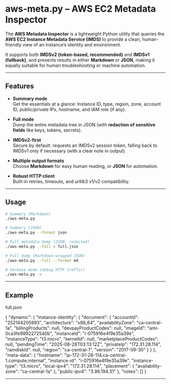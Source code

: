 # aws-meta.py – AWS EC2 Metadata Inspector

The **AWS Metadata Inspector** is a lightweight Python utility that queries the **AWS EC2 Instance Metadata Service (IMDS)** to provide a clean, human-friendly view of an instance’s identity and environment.  

It supports both **IMDSv2 (token-based, recommended)** and **IMDSv1 (fallback)**, and presents results in either **Markdown** or **JSON**, making it equally suitable for human troubleshooting or machine automation.

---

## Features
- **Summary mode**  
  Get the essentials at a glance: Instance ID, type, region, zone, account ID, public/private IPs, hostname, and IAM role (if any).

- **Full mode**  
  Dump the entire metadata tree in JSON (with **redaction of sensitive fields** like keys, tokens, secrets).

- **IMDSv2-first**  
  Secure by default: requests an IMDSv2 session token, falling back to IMDSv1 only if necessary (with a clear note in output).

- **Multiple output formats**  
  Choose **Markdown** for easy human reading, or **JSON** for automation.

- **Robust HTTP client**  
  Built-in retries, timeouts, and urllib3 v1/v2 compatibility.

---

## Usage

```bash
# Summary (Markdown)
./aws-meta.py

# Summary (JSON)
./aws-meta.py --format json

# Full metadata dump (JSON, redacted)
./aws-meta.py --full > full.json

# Full dump (Markdown-wrapped JSON)
./aws-meta.py --full --format md

# Verbose mode (debug HTTP traffic)
./aws-meta.py -v

```

---
## Example
full.json 

{
  "dynamic": {
    "instance-identity": {
      "document": {
        "accountId": "252144205993",
        "architecture": "x86_64",
        "availabilityZone": "ca-central-1a",
        "billingProducts": null,
        "devpayProductCodes": null,
        "imageId": "ami-0ca3fe9992272540b",
        "instanceId": "i-075916e4f9e35a39e",
        "instanceType": "t3.micro",
        "kernelId": null,
        "marketplaceProductCodes": null,
        "pendingTime": "2025-08-28T03:13:12Z",
        "privateIp": "172.31.28.114",
        "ramdiskId": null,
        "region": "ca-central-1",
        "version": "2017-09-30"
      }
    }
  },
  "meta-data": {
    "hostname": "ip-172-31-28-114.ca-central-1.compute.internal",
    "instance-id": "i-075916e4f9e35a39e",
    "instance-type": "t3.micro",
    "local-ipv4": "172.31.28.114",
    "placement": {
      "availability-zone": "ca-central-1a"
    },
    "public-ipv4": "3.96.194.31"
  },
  "notes": []
}

---
